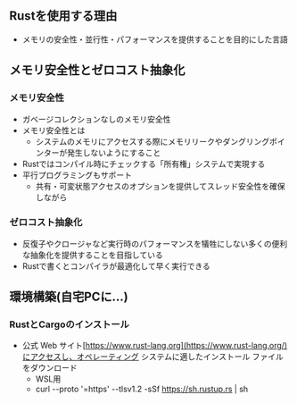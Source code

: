 ## Rustを使用する理由
- メモリの安全性・並行性・パフォーマンスを提供することを目的にした言語

## メモリ安全性とゼロコスト抽象化
### メモリ安全性
- ガベージコレクションなしのメモリ安全性
- メモリ安全性とは
	- システムのメモリにアクセスする際にメモリリークやダングリングポインターが発生しないようにすること
- Rustではコンパイル時にチェックする「所有権」システムで実現する
- 平行プログラミングもサポート
	- 共有・可変状態アクセスのオプションを提供してスレッド安全性を確保しながら
### ゼロコスト抽象化
- 反復子やクロージャなど実行時のパフォーマンスを犠牲にしない多くの便利な抽象化を提供することを目指している
- Rustで書くとコンパイラが最適化して早く実行できる

## 環境構築(自宅PCに...)

### RustとCargoのインストール
- 公式 Web サイト[https://www.rust-lang.org](https://www.rust-lang.org/)にアクセスし、オペレーティング システムに適したインストール ファイルをダウンロード
	- WSL用
	- curl --proto '=https' --tlsv1.2 -sSf https://sh.rustup.rs | sh